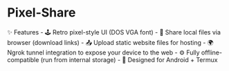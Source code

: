# Pixel-Share
✨ Features - 🕹️ Retro pixel-style UI (DOS VGA font) - 📂 Share local files via browser (download links) - 📤 Upload static website files for hosting - 🌍 Ngrok tunnel integration to expose your device to the web - ⚙️ Fully offline-compatible (run from internal storage) - 📱 Designed for Android + Termux 
